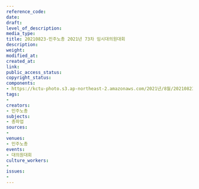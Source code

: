 ```yaml
---
reference_code: 
date: 
draft: 
level_of_description: 
media_type: 
title: 20210823-민주노총 2021년 73차 임시대의원대회
description: 
weight: 
modified_at: 
created_at: 
link: 
public_access_status: 
copyright_status: 
components:
- https://kctu-photo.s3.ap-northeast-2.amazonaws.com/2021년/8월/20210823-민주노총+2021년+73차+임시대의원대회/_5D40036.jpg
tags:
- 
creators:
- 민주노총
subjects:
- 총파업
sources:
- 
venues:
- 민주노총
events:
- 대의원대회
culture_workers:
- 
issues:
- 
---
```

